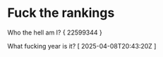 # Fuck the rankings

Who the hell am I?
{ 22599344 }

What fucking year is it?
[ 2025-04-08T20:43:20Z ]
